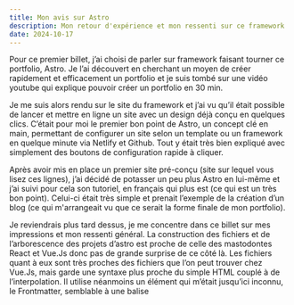 ```yaml
---
title: Mon avis sur Astro
description: Mon retour d'expérience et mon ressenti sur ce framework
date: 2024-10-17
---
```


Pour ce premier billet, j’ai choisi de parler sur framework faisant tourner ce portfolio, Astro. Je l’ai découvert en cherchant un moyen de créer rapidement et efficacement un portfolio et je suis tombé sur une vidéo youtube qui explique pouvoir créer un portfolio en 30 min.

Je me suis alors rendu sur le site du framework et j’ai vu qu’il était possible de lancer et mettre en ligne un site avec un design déjà conçu en quelques clics. C’était pour moi le premier bon point de Astro, un concept clé en main, permettant de configurer un site selon un template ou un framework en quelque minute via Netlify et Github. Tout y était très bien expliqué avec simplement des boutons de configuration rapide à cliquer.

Après avoir mis en place un premier site pré-conçu (site sur lequel vous lisez ces lignes), j’ai décidé de potasser un peu plus Astro en lui-même et j’ai suivi pour cela son tutoriel, en français qui plus est (ce qui est un très bon point). Celui-ci était très simple et prenait l’exemple de la création d’un blog (ce qui m'arrangeait vu que ce serait la forme finale de mon portfolio).

Je reviendrais plus tard dessus, je me concentre dans ce billet sur mes impressions et mon ressenti général. La construction des fichiers et de l’arborescence des projets d’astro est proche de celle des mastodontes React et Vue.Js donc pas de grande surprise de ce côté là. Les fichiers quant à eux sont très proches des fichiers que l’on peut trouver chez Vue.Js, mais garde une syntaxe plus proche du simple HTML couplé à de l’interpolation. Il utilise néanmoins un élément qui m’était jusqu’ici inconnu, le Frontmatter, semblable à une balise <script> des fichiers Vue.Js. Elle comportera la partie Javascript des fichiers mais sa force est pour moi sa facilité d’accès depuis l’extérieur des fichiers, fonctionnant comme un objet.

Pour le reste Astro ne se démarque pas des autres frameworks mais sa facilité de lancement et de déploiement en fait une vraie alternative viable sur le court-terme.

